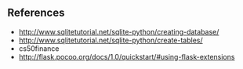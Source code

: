 ## References

- http://www.sqlitetutorial.net/sqlite-python/creating-database/
- http://www.sqlitetutorial.net/sqlite-python/create-tables/
- cs50finance
- http://flask.pocoo.org/docs/1.0/quickstart/#using-flask-extensions


